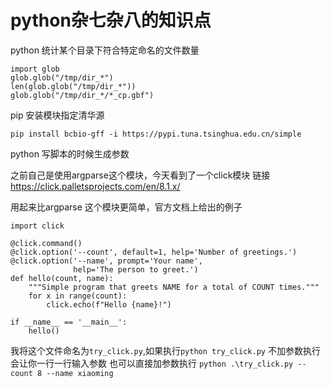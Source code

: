 # python杂七杂八的知识点

python 统计某个目录下符合特定命名的文件数量

```
import glob
glob.glob("/tmp/dir_*")
len(glob.glob("/tmp/dir_*"))
glob.glob("/tmp/dir_*/*_cp.gbf")
```

pip 安装模块指定清华源

```
pip install bcbio-gff -i https://pypi.tuna.tsinghua.edu.cn/simple
```

python 写脚本的时候生成参数

之前自己是使用argparse这个模块，今天看到了一个click模块 链接 https://click.palletsprojects.com/en/8.1.x/

用起来比argparse 这个模块更简单，官方文档上给出的例子

```
import click

@click.command()
@click.option('--count', default=1, help='Number of greetings.')
@click.option('--name', prompt='Your name',
              help='The person to greet.')
def hello(count, name):
    """Simple program that greets NAME for a total of COUNT times."""
    for x in range(count):
        click.echo(f"Hello {name}!")

if __name__ == '__main__':
    hello()
```

我将这个文件命名为`try_click.py`,如果执行`python try_click.py` 不加参数执行 会让你一行一行输入参数 也可以直接加参数执行  `python .\try_click.py --count 8 --name xiaoming`

